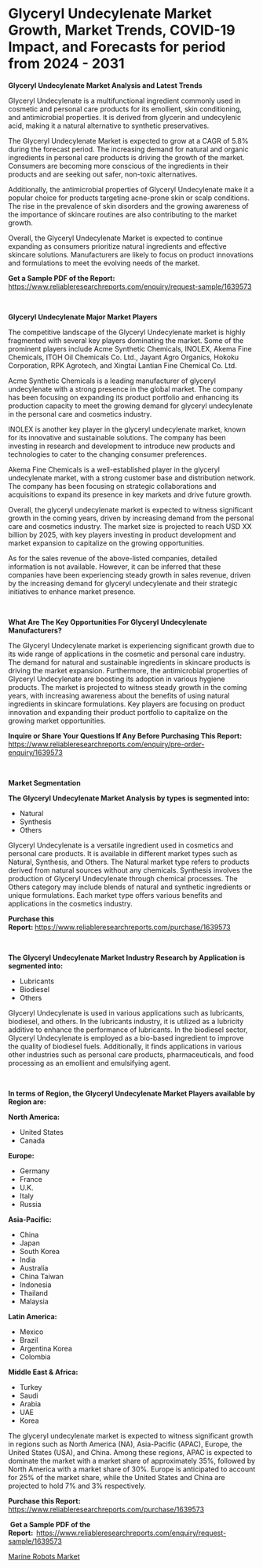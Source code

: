 <p><h1>Glyceryl Undecylenate Market Growth, Market Trends, COVID-19 Impact, and Forecasts for period from 2024 - 2031</h1></p><p><strong>Glyceryl Undecylenate Market Analysis and Latest Trends</strong></p>
<p><p>Glyceryl Undecylenate is a multifunctional ingredient commonly used in cosmetic and personal care products for its emollient, skin conditioning, and antimicrobial properties. It is derived from glycerin and undecylenic acid, making it a natural alternative to synthetic preservatives.</p><p>The Glyceryl Undecylenate Market is expected to grow at a CAGR of 5.8% during the forecast period. The increasing demand for natural and organic ingredients in personal care products is driving the growth of the market. Consumers are becoming more conscious of the ingredients in their products and are seeking out safer, non-toxic alternatives.</p><p>Additionally, the antimicrobial properties of Glyceryl Undecylenate make it a popular choice for products targeting acne-prone skin or scalp conditions. The rise in the prevalence of skin disorders and the growing awareness of the importance of skincare routines are also contributing to the market growth.</p><p>Overall, the Glyceryl Undecylenate Market is expected to continue expanding as consumers prioritize natural ingredients and effective skincare solutions. Manufacturers are likely to focus on product innovations and formulations to meet the evolving needs of the market.</p></p>
<p><strong>Get a Sample PDF of the Report:&nbsp;</strong> <a href="https://www.reliableresearchreports.com/enquiry/request-sample/1639573">https://www.reliableresearchreports.com/enquiry/request-sample/1639573</a></p>
<p>&nbsp;</p>
<p><strong>Glyceryl Undecylenate Major Market Players</strong></p>
<p><p>The competitive landscape of the Glyceryl Undecylenate market is highly fragmented with several key players dominating the market. Some of the prominent players include Acme Synthetic Chemicals, INOLEX, Akema Fine Chemicals, ITOH Oil Chemicals Co. Ltd., Jayant Agro Organics, Hokoku Corporation, RPK Agrotech, and Xingtai Lantian Fine Chemical Co. Ltd.</p><p>Acme Synthetic Chemicals is a leading manufacturer of glyceryl undecylenate with a strong presence in the global market. The company has been focusing on expanding its product portfolio and enhancing its production capacity to meet the growing demand for glyceryl undecylenate in the personal care and cosmetics industry.</p><p>INOLEX is another key player in the glyceryl undecylenate market, known for its innovative and sustainable solutions. The company has been investing in research and development to introduce new products and technologies to cater to the changing consumer preferences.</p><p>Akema Fine Chemicals is a well-established player in the glyceryl undecylenate market, with a strong customer base and distribution network. The company has been focusing on strategic collaborations and acquisitions to expand its presence in key markets and drive future growth.</p><p>Overall, the glyceryl undecylenate market is expected to witness significant growth in the coming years, driven by increasing demand from the personal care and cosmetics industry. The market size is projected to reach USD XX billion by 2025, with key players investing in product development and market expansion to capitalize on the growing opportunities.</p><p>As for the sales revenue of the above-listed companies, detailed information is not available. However, it can be inferred that these companies have been experiencing steady growth in sales revenue, driven by the increasing demand for glyceryl undecylenate and their strategic initiatives to enhance market presence.</p></p>
<p>&nbsp;</p>
<p><strong>What Are The Key Opportunities For Glyceryl Undecylenate Manufacturers?</strong></p>
<p><p>The Glyceryl Undecylenate market is experiencing significant growth due to its wide range of applications in the cosmetic and personal care industry. The demand for natural and sustainable ingredients in skincare products is driving the market expansion. Furthermore, the antimicrobial properties of Glyceryl Undecylenate are boosting its adoption in various hygiene products. The market is projected to witness steady growth in the coming years, with increasing awareness about the benefits of using natural ingredients in skincare formulations. Key players are focusing on product innovation and expanding their product portfolio to capitalize on the growing market opportunities.</p></p>
<p><strong>Inquire or Share Your Questions If Any Before Purchasing This Report:</strong> <a href="https://www.reliableresearchreports.com/enquiry/pre-order-enquiry/1639573">https://www.reliableresearchreports.com/enquiry/pre-order-enquiry/1639573</a></p>
<p>&nbsp;</p>
<p><strong>Market Segmentation</strong></p>
<p><strong>The Glyceryl Undecylenate Market Analysis by types is segmented into:</strong></p>
<p><ul><li>Natural</li><li>Synthesis</li><li>Others</li></ul></p>
<p><p>Glyceryl Undecylenate is a versatile ingredient used in cosmetics and personal care products. It is available in different market types such as Natural, Synthesis, and Others. The Natural market type refers to products derived from natural sources without any chemicals. Synthesis involves the production of Glyceryl Undecylenate through chemical processes. The Others category may include blends of natural and synthetic ingredients or unique formulations. Each market type offers various benefits and applications in the cosmetics industry.</p></p>
<p><strong>Purchase this Report:&nbsp;</strong><a href="https://www.reliableresearchreports.com/purchase/1639573">https://www.reliableresearchreports.com/purchase/1639573</a></p>
<p>&nbsp;</p>
<p><strong>The Glyceryl Undecylenate Market Industry Research by Application is segmented into:</strong></p>
<p><ul><li>Lubricants</li><li>Biodiesel</li><li>Others</li></ul></p>
<p><p>Glyceryl Undecylenate is used in various applications such as lubricants, biodiesel, and others. In the lubricants industry, it is utilized as a lubricity additive to enhance the performance of lubricants. In the biodiesel sector, Glyceryl Undecylenate is employed as a bio-based ingredient to improve the quality of biodiesel fuels. Additionally, it finds applications in various other industries such as personal care products, pharmaceuticals, and food processing as an emollient and emulsifying agent.</p></p>
<p>&nbsp;</p>
<p><strong>In terms of Region, the Glyceryl Undecylenate Market Players available by Region are:</strong></p>
<p>
    <p> <strong> North America: </strong>
        <ul>
            <li>United States</li>
            <li>Canada</li>
        </ul>
        </p> 
    <p> <strong> Europe: </strong>
        <ul>
            <li>Germany</li>
            <li>France</li>
            <li>U.K.</li>
            <li>Italy</li>
            <li>Russia</li>
        </ul>
        </p> 
    <p> <strong> Asia-Pacific: </strong>
        <ul>
            <li>China</li>
            <li>Japan</li>
            <li>South Korea</li>
            <li>India</li>
            <li>Australia</li>
            <li>China Taiwan</li>
            <li>Indonesia</li>
            <li>Thailand</li>
            <li>Malaysia</li>
        </ul>
        </p> 
    <p> <strong> Latin America: </strong>
        <ul>
            <li>Mexico</li>
            <li>Brazil</li>
            <li>Argentina Korea</li>
            <li>Colombia</li>
        </ul>
        </p> 
    <p> <strong> Middle East & Africa: </strong>
        <ul>
            <li>Turkey</li>
            <li>Saudi</li>
            <li>Arabia</li>
            <li>UAE</li>
            <li>Korea</li>
        </ul>
    </p>
    </p>
<p><p>The glyceryl undecylenate market is expected to witness significant growth in regions such as North America (NA), Asia-Pacific (APAC), Europe, the United States (USA), and China. Among these regions, APAC is expected to dominate the market with a market share of approximately 35%, followed by North America with a market share of 30%. Europe is anticipated to account for 25% of the market share, while the United States and China are projected to hold 7% and 3% respectively.</p></p>
<p><strong>Purchase this Report: </strong><a href="https://www.reliableresearchreports.com/purchase/1639573">https://www.reliableresearchreports.com/purchase/1639573</a></p>
<p>&nbsp;<strong>Get a Sample PDF of the Report:&nbsp;&nbsp;</strong><a href="https://www.reliableresearchreports.com/enquiry/request-sample/1639573">https://www.reliableresearchreports.com/enquiry/request-sample/1639573</a></p>
<p><strong></strong></p>
<p><p><a href="https://confirmed-shield-e13.notion.site/Marine-Robots-Market-Research-Report-Reveals-The-Latest-Trends-And-Opportunities-of-this-Market-for--161db9b700564969a52c14b65e0363a0">Marine Robots Market</a></p></p>